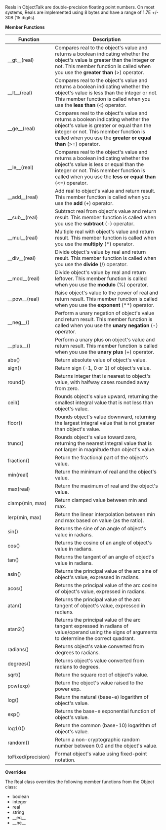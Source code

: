 Reals in ObjectTalk are double-precision floating point numbers. On most
systems, Reals are implemented using 8 bytes and have a range of
1.7E +/- 308 (15 digits).

**Member Functions**

| Function | Description |
| ------ | ----------- |
| \_\_gt__(real) | Compares real to the object's value and returns a boolean indicating whether the object's value is greater than the integer or not. This member function is called when you use the **greater than** (>) operator. |
| \_\_lt__(real) | Compares real to the object's value and returns a boolean indicating whether the object's value is less than the integer or not. This member function is called when you use the **less than** (<) operator. |
| \_\_ge__(real) | Compares real to the object's value and returns a boolean indicating whether the object's value is greater or equal than the integer or not. This member function is called when you use the **greater or equal than** (>=) operator. |
| \_\_le__(real) | Compares real to the object's value and returns a boolean indicating whether the object's value is less or equal than the integer or not. This member function is called when you use the **less or equal than** (<=) operator. |
| \_\_add__(real) | Add real to object's value and return result. This member function is called when you use the **add** (+) operator. |
| \_\_sub__(real) | Subtract real from object's value and return result. This member function is called when you use the **subtract** (-) operator. |
| \_\_mul__(real) | Multiple real with object's value and return result. This member function is called when you use the **multiply** (*) operator. |
| \_\_div__(real) | Divide object's value by real and return result. This member function is called when you use the **divide** (/) operator. |
| \_\_mod__(real) | Divide object's value by real and return leftover. This member function is called when you use the **modulo** (%) operator. |
| \_\_pow__(real) | Raise object's value to the power of real and return result. This member function is called when you use the **exponent** (\*\*) operator. |
| \_\_neg__() | Perform a unary negation of object's value and return result. This member function is called when you use the **unary negation** (-) operator. |
| \_\_plus__() | Perform a unary plus on object's value and return result. This member function is called when you use the **unary plus** (+) operator. |
| abs() | Return absolute value of object's value. |
| sign() | Return sign (-1, 0 or 1) of object's value. |
| round() | Returns integer that is nearest to object's value, with halfway cases rounded away from zero. |
| ceil() | Rounds object's value upward, returning the smallest integral value that is not less than object's value. |
| floor() | Rounds object's value downward, returning the largest integral value that is not greater than object's value. |
| trunc() | Rounds object's value toward zero, returning the nearest integral value that is not larger in magnitude than object's value. |
| fraction() | Return the fractional part of the object's value. |
| min(real) | Return the minimum of real and the object's value. |
| max(real) | Return the maximum of real and the object's value. |
| clamp(min, max) | Return clamped value between min and max. |
| lerp(min, max) | Return the linear interpolation between min and max based on value (as the ratio). |
| sin() | Returns the sine of an angle of object's value in radians. |
| cos() | Returns the cosine of an angle of object's value in radians. |
| tan() | Returns the tangent of an angle of object's value in radians. |
| asin() | Returns the principal value of the arc sine of object's value, expressed in radians. |
| acos() | Returns the principal value of the arc cosine of object's value, expressed in radians. |
| atan() | Returns the principal value of the arc tangent of object's value, expressed in radians. |
| atan2() | Returns the principal value of the arc tangent expressed in radians of value/operand using the signs of arguments to determine the correct quadrant. |
| radians() | Returns object's value converted from degrees to radians. |
| degrees() | Returns object's value converted from radians to degrees. |
| sqrt() | Return the square root of object's value. |
| pow(exp) | Return the object's value raised to the power exp. |
| log() | Return the natural (base-e) logarithm of object's value. |
| exp() | Returns the base-e exponential function of object's value. |
| log10() | Return the common (base-10) logarithm of object's value. |
| random() | Return a non-cryptographic random number between 0.0 and the object's value. |
| toFixed(precision) | Format object's value using fixed-point notation. |

**Overrides**

The Real class overrides the following member functions from the Object class:

* boolean
* integer
* real
* string
* \_\_eq__
* \_\_ne__
